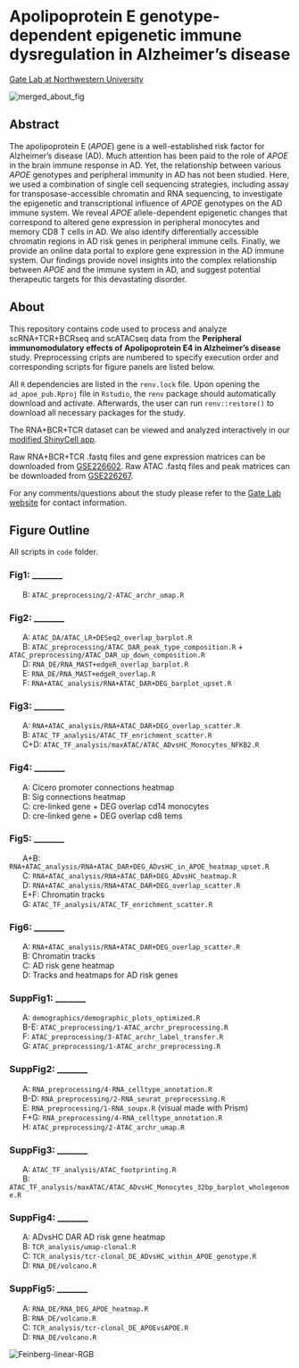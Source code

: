 # Apolipoprotein E genotype-dependent epigenetic immune dysregulation in Alzheimer’s disease
[Gate Lab at Northwestern University](https://sites.northwestern.edu/gatelab/)

![merged_about_fig](https://user-images.githubusercontent.com/91904251/221924963-917c5637-83b7-4087-88f3-8316afdba8a7.png)

## Abstract

The apolipoprotein E (*APOE*) gene is a well-established risk factor for Alzheimer’s disease (AD). Much attention has been paid to the role of *APOE* in the brain immune response in AD. Yet, the relationship between various *APOE* genotypes and peripheral immunity in AD has not been studied.  Here, we used a combination of single cell sequencing strategies, including assay for transposase-accessible chromatin and RNA sequencing, to investigate the epigenetic and transcriptional influence of *APOE* genotypes on the AD immune system. We reveal *APOE* allele-dependent epigenetic changes that correspond to altered gene expression in peripheral monocytes and memory CD8 T cells in AD. We also identify differentially accessible chromatin regions in AD risk genes in peripheral immune cells. Finally, we provide an online data portal to explore gene expression in the AD immune system. Our findings provide novel insights into the complex relationship between *APOE* and the immune system in AD, and suggest potential therapeutic targets for this devastating disorder.

## About
This repository contains code used to process and analyze scRNA+TCR+BCRseq and scATACseq data from the **Peripheral immunomodulatory effects of Apolipoprotein E4 in Alzheimer’s disease** study. Preprocessing cripts are numbered to specify execution order and corresponding scripts for figure panels are listed below.

All ```R``` dependencies are listed in the ```renv.lock``` file. Upon opening the ```ad_apoe_pub.Rproj``` file in ```Rstudio```, the ```renv``` package should automatically download and activate. Afterwards, the user can run ```renv::restore()``` to download all necessary packages for the study. 

The RNA+BCR+TCR dataset can be viewed and analyzed interactively in our [modified ShinyCell app](https://gatelabnu.shinyapps.io/ad_apoe_rna/).

Raw RNA+BCR+TCR .fastq files and gene expression matrices can be downloaded from [GSE226602](https://www.ncbi.nlm.nih.gov/geo/query/acc.cgi?acc=GSE226602). Raw ATAC .fastq files and peak matrices can be downloaded from [GSE226267](https://www.ncbi.nlm.nih.gov/geo/query/acc.cgi?acc=GSE226267).

For any comments/questions about the study please refer to the [Gate Lab website](https://sites.northwestern.edu/gatelab/) for contact information.

## Figure Outline
All scripts in `code` folder.

### Fig1: _______
&nbsp;&nbsp;&nbsp;&nbsp;&nbsp;&nbsp;B: `ATAC_preprocessing/2-ATAC_archr_umap.R`  

### Fig2: _______
&nbsp;&nbsp;&nbsp;&nbsp;&nbsp;&nbsp;A: `ATAC_DA/ATAC_LR+DESeq2_overlap_barplot.R`  
&nbsp;&nbsp;&nbsp;&nbsp;&nbsp;&nbsp;B: `ATAC_preprocessing/ATAC_DAR_peak_type_composition.R` + `ATAC_preprocessing/ATAC_DAR_up_down_composition.R`         
&nbsp;&nbsp;&nbsp;&nbsp;&nbsp;&nbsp;D: `RNA_DE/RNA_MAST+edgeR_overlap_barplot.R`   
&nbsp;&nbsp;&nbsp;&nbsp;&nbsp;&nbsp;E: `RNA_DE/RNA_MAST+edgeR_overlap.R`   
&nbsp;&nbsp;&nbsp;&nbsp;&nbsp;&nbsp;F: `RNA+ATAC_analysis/RNA+ATAC_DAR+DEG_barplot_upset.R`   

### Fig3: _______
&nbsp;&nbsp;&nbsp;&nbsp;&nbsp;&nbsp;A: `RNA+ATAC_analysis/RNA+ATAC_DAR+DEG_overlap_scatter.R`  
&nbsp;&nbsp;&nbsp;&nbsp;&nbsp;&nbsp;B: `ATAC_TF_analysis/ATAC_TF_enrichment_scatter.R`  
&nbsp;&nbsp;&nbsp;&nbsp;&nbsp;&nbsp;C+D: `ATAC_TF_analysis/maxATAC/ATAC_ADvsHC_Monocytes_NFKB2.R`    

### Fig4: _______
&nbsp;&nbsp;&nbsp;&nbsp;&nbsp;&nbsp;A: Cicero promoter connections heatmap    
&nbsp;&nbsp;&nbsp;&nbsp;&nbsp;&nbsp;B: Sig connections heatmap  
&nbsp;&nbsp;&nbsp;&nbsp;&nbsp;&nbsp;C: cre-linked gene + DEG overlap cd14 monocytes  
&nbsp;&nbsp;&nbsp;&nbsp;&nbsp;&nbsp;D: cre-linked gene + DEG overlap cd8 tems  

### Fig5: _______
&nbsp;&nbsp;&nbsp;&nbsp;&nbsp;&nbsp;A+B: `RNA+ATAC_analysis/RNA+ATAC_DAR+DEG_ADvsHC_in_APOE_heatmap_upset.R`    
&nbsp;&nbsp;&nbsp;&nbsp;&nbsp;&nbsp;C: `RNA+ATAC_analysis/RNA+ATAC_DAR+DEG_ADvsHC_heatmap.R`  
&nbsp;&nbsp;&nbsp;&nbsp;&nbsp;&nbsp;D: `RNA+ATAC_analysis/RNA+ATAC_DAR+DEG_overlap_scatter.R`     
&nbsp;&nbsp;&nbsp;&nbsp;&nbsp;&nbsp;E+F: Chromatin tracks  
&nbsp;&nbsp;&nbsp;&nbsp;&nbsp;&nbsp;G: `ATAC_TF_analysis/ATAC_TF_enrichment_scatter.R`   

### Fig6: _______
&nbsp;&nbsp;&nbsp;&nbsp;&nbsp;&nbsp;A: `RNA+ATAC_analysis/RNA+ATAC_DAR+DEG_overlap_scatter.R`       
&nbsp;&nbsp;&nbsp;&nbsp;&nbsp;&nbsp;B: Chromatin tracks  
&nbsp;&nbsp;&nbsp;&nbsp;&nbsp;&nbsp;C: AD risk gene heatmap   
&nbsp;&nbsp;&nbsp;&nbsp;&nbsp;&nbsp;D: Tracks and heatmaps for AD risk genes   

### SuppFig1: _______
&nbsp;&nbsp;&nbsp;&nbsp;&nbsp;&nbsp;A: `demographics/demographic_plots_optimized.R`  
&nbsp;&nbsp;&nbsp;&nbsp;&nbsp;&nbsp;B-E: `ATAC_preprocessing/1-ATAC_archr_preprocessing.R`  
&nbsp;&nbsp;&nbsp;&nbsp;&nbsp;&nbsp;F: `ATAC_preprocessing/3-ATAC_archr_label_transfer.R`   
&nbsp;&nbsp;&nbsp;&nbsp;&nbsp;&nbsp;G: `ATAC_preprocessing/1-ATAC_archr_preprocessing.R`    

### SuppFig2: _______
&nbsp;&nbsp;&nbsp;&nbsp;&nbsp;&nbsp;A: `RNA_preprocessing/4-RNA_celltype_annotation.R`   
&nbsp;&nbsp;&nbsp;&nbsp;&nbsp;&nbsp;B-D: `RNA_preprocessing/2-RNA_seurat_preprocessing.R`   
&nbsp;&nbsp;&nbsp;&nbsp;&nbsp;&nbsp;E: `RNA_preprocessing/1-RNA_soupx.R` (visual made with Prism)   
&nbsp;&nbsp;&nbsp;&nbsp;&nbsp;&nbsp;F+G: `RNA_preprocessing/4-RNA_celltype_annotation.R`    
&nbsp;&nbsp;&nbsp;&nbsp;&nbsp;&nbsp;H: `ATAC_preprocessing/2-ATAC_archr_umap.R`    

### SuppFig3: _______
&nbsp;&nbsp;&nbsp;&nbsp;&nbsp;&nbsp;A: `ATAC_TF_analysis/ATAC_footprinting.R`  
&nbsp;&nbsp;&nbsp;&nbsp;&nbsp;&nbsp;B: `ATAC_TF_analysis/maxATAC/ATAC_ADvsHC_Monocytes_32bp_barplot_wholegenome.R`  

### SuppFig4: _______
&nbsp;&nbsp;&nbsp;&nbsp;&nbsp;&nbsp;A: ADvsHC DAR AD risk gene heatmap  
&nbsp;&nbsp;&nbsp;&nbsp;&nbsp;&nbsp;B: `TCR_analysis/umap-clonal.R`  
&nbsp;&nbsp;&nbsp;&nbsp;&nbsp;&nbsp;C: `TCR_analysis/tcr-clonal_DE_ADvsHC_within_APOE_genotype.R`   
&nbsp;&nbsp;&nbsp;&nbsp;&nbsp;&nbsp;D: `RNA_DE/volcano.R`  

### SuppFig5: _______
&nbsp;&nbsp;&nbsp;&nbsp;&nbsp;&nbsp;A: `RNA_DE/RNA_DEG_APOE_heatmap.R`  
&nbsp;&nbsp;&nbsp;&nbsp;&nbsp;&nbsp;B: `RNA_DE/volcano.R`  
&nbsp;&nbsp;&nbsp;&nbsp;&nbsp;&nbsp;C: `TCR_analysis/tcr-clonal_DE_APOEvsAPOE.R`   
&nbsp;&nbsp;&nbsp;&nbsp;&nbsp;&nbsp;D: `RNA_DE/volcano.R`  

![Feinberg-linear-RGB](https://user-images.githubusercontent.com/91904251/221924737-8ff64f66-bc81-4155-94a3-05121b393bfc.png)

